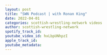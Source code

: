 ```yaml
---
layout: post
title: "SWN Podcast | with Ronan King"
date: 2022-04-01
categories: scottish-wrestling-network videos
author: scottish-wrestling-network
spotify_track_id: 
youtube_video_id: hxLbpUNhpzI
apple_track_id: 
youtube_metadata: 
---
```

